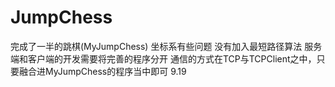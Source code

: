 # JumpChess
完成了一半的跳棋(MyJumpChess)
坐标系有些问题
没有加入最短路径算法
服务端和客户端的开发需要将完善的程序分开
通信的方式在TCP与TCPClient之中，只要融合进MyJumpChess的程序当中即可
9.19

